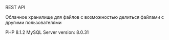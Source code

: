 REST API

Облачное хранилище для файлов с возможностью делиться файлами с другими пользователями

PHP 8.1.2
MySQL Server version: 8.0.31